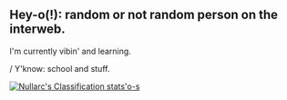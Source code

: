 ## Hey-o(!): random or not random person on the interweb.
I'm currently vibin' and learning.

  / Y'know: school and stuff.

[![Nullarc's Classification stats'o-s](https://github-readme-stats.vercel.app/api?username=SA-Nullarc&show_icons=true&theme=aura_dark&hide_border=true&bg_color=90,331F26,3A2824,331F26,251726&include_all_commits=true&custom_title=Nullarc's_Classification_stats'o-s)](https://github.com/SA-Nullarc/SA-Nullarc)

